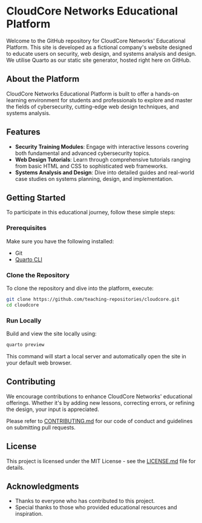 # CloudCore Networks Educational Platform

Welcome to the GitHub repository for CloudCore Networks' Educational Platform.
This site is developed as a fictional company's website designed to educate
users on security, web design, and systems analysis and design. We utilise
Quarto as our static site generator, hosted right here on GitHub.

## About the Platform

CloudCore Networks Educational Platform is built to offer a hands-on learning
environment for students and professionals to explore and master the fields of
cybersecurity, cutting-edge web design techniques, and systems analysis.

## Features

- **Security Training Modules**: Engage with interactive lessons covering both
  fundamental and advanced cybersecurity topics.
- **Web Design Tutorials**: Learn through comprehensive tutorials ranging from
  basic HTML and CSS to sophisticated web frameworks.
- **Systems Analysis and Design**: Dive into detailed guides and real-world case
  studies on systems planning, design, and implementation.

## Getting Started

To participate in this educational journey, follow these simple steps:

### Prerequisites

Make sure you have the following installed:
- Git
- [Quarto CLI](https://quarto.org/docs/get-started/)

### Clone the Repository

To clone the repository and dive into the platform, execute:

```bash
git clone https://github.com/teaching-repositories/cloudcore.git
cd cloudcore
```

### Run Locally

Build and view the site locally using:

```bash
quarto preview
```

This command will start a local server and automatically open the site in your default web browser.

## Contributing

We encourage contributions to enhance CloudCore Networks' educational offerings.
Whether it's by adding new lessons, correcting errors, or refining the design,
your input is appreciated.

Please refer to [CONTRIBUTING.md](CONTRIBUTING.md) for our code of conduct and
guidelines on submitting pull requests.

## License

This project is licensed under the MIT License - see the
[LICENSE.md](LICENSE.md) file for details.

## Acknowledgments

- Thanks to everyone who has contributed to this project.
- Special thanks to those who provided educational resources and inspiration.
